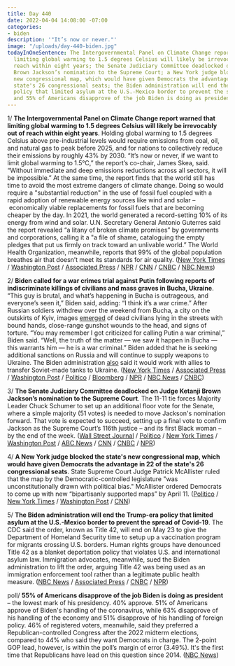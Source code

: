 ```yaml
---
title: Day 440
date: 2022-04-04 14:08:00 -07:00
categories:
- biden
description: '"It’s now or never."'
image: "/uploads/day-440-biden.jpg"
todayInOneSentence: The Intergovernmental Panel on Climate Change report warned that
  limiting global warming to 1.5 degrees Celsius will likely be irrevocably out of
  reach within eight years; the Senate Judiciary Committee deadlocked on Judge Ketanji
  Brown Jackson’s nomination to the Supreme Court; a New York judge blocked the state's
  new congressional map, which would have given Democrats the advantage in 22 of the
  state's 26 congressional seats; the Biden administration will end the Trump-era
  policy that limited asylum at the U.S.-Mexico border to prevent the spread of Covid-19;
  and 55% of Americans disapprove of the job Biden is doing as president.
---
```


1/ **The Intergovernmental Panel on Climate Change report warned that limiting global warming to 1.5 degrees Celsius will likely be irrevocably out of reach within eight years**. Holding global warming to 1.5 degrees Celsius above pre-industrial levels would require emissions from coal, oil, and natural gas to peak before 2025, and for nations to collectively reduce their emissions by roughly 43% by 2030. “It’s now or never, if we want to limit global warming to 1.5°C,” the report’s co-chair, James Skea, said. “Without immediate and deep emissions reductions across all sectors, it will be impossible.” At the same time, the report finds that the world still has time to avoid the most extreme dangers of climate change. Doing so would require a "substantial reduction" in the use of fossil fuel coupled with a rapid adoption of renewable energy sources like wind and solar – economically viable replacements for fossil fuels that are becoming cheaper by the day. In 2021, the world generated a record-setting 10% of its energy from wind and solar. U.N. Secretary General Antonio Guterres said the report revealed “a litany of broken climate promises” by governments and corporations, calling it a "a file of shame, cataloguing the empty pledges that put us firmly on track toward an unlivable world.” The World Health Organization, meanwhile, reports that 99% of the global population breathes air that doesn’t meet its standards for air quality. ([New York Times](https://www.nytimes.com/2022/04/04/climate/climate-change-ipcc-un.html) / [Washington Post](https://www.washingtonpost.com/climate-environment/2022/04/04/climate-change-report-united-nations-ipcc/) / [Associated Press](https://apnews.com/article/climate-united-nations-paris-europe-berlin-802ae4475c9047fb6d82ac88b37a690e) / [NPR](https://www.npr.org/2022/04/04/1090577162/climate-change-un-ipcc-report) / [CNN](https://www.cnn.com/2022/04/04/world/un-ipcc-climate-report-mitigation-fossil-fuels/index.html) / [CNBC](https://www.cnbc.com/2022/04/04/ipcc-report-climate-scientists-issue-ultimatum-on-1point5-degrees-goal.html) / [NBC News](https://www.nbcnews.com/science/environment/says-99-percent-worlds-population-breathes-poor-quality-air-rcna22822))

2/ **Biden called for a war crimes trial against Putin following reports of indiscriminate killings of civilians and mass graves in Bucha, Ukraine**. “This guy is brutal, and what’s happening in Bucha is outrageous, and everyone’s seen it,” Biden said, adding: “I think it’s a war crime.” After Russian soldiers withdrew over the weekend from Bucha, a city on the outskirts of Kyiv, images [emerged](https://www.politico.com/news/2022/04/03/ukraine-accuses-russia-massacre-00022595) of dead civilians lying in the streets with bound hands, close-range gunshot wounds to the head, and signs of torture. “You may remember I got criticized for calling Putin a war criminal,” Biden said. “Well, the truth of the matter — we saw it happen in Bucha — this warrants him — he is a war criminal.” Biden added that he is seeking additional sanctions on Russia and will continue to supply weapons to Ukraine. The Biden administration [also](https://www.nytimes.com/2022/04/01/us/politics/us-tanks-ukraine.html) said it would work with allies to transfer Soviet-made tanks to Ukraine. ([New York Times](https://www.nytimes.com/live/2022/04/04/world/ukraine-russia-war#biden-bucha-war-crime) / [Associated Press](https://apnews.com/article/russia-ukraine-war-crimes-biden-putin-84767d1c3c35a7a36f2f70ceaccc3fa0) / [Washington Post](https://www.washingtonpost.com/world/2022/04/04/russia-ukraine-war-news-putin-live-updates/) / [Politico](https://www.politico.com/news/2022/04/04/biden-bucha-massacre-war-crime-00022690) / [Bloomberg](https://www.bloomberg.com/news/articles/2022-04-04/biden-urges-more-sanctions-on-russia-calls-for-war-crimes-trial?sref=MIBMEEoj) / [NPR](https://www.npr.org/live-updates/ukraine-russia-bucha-graves-04-04-2022#biden-says-atrocities-in-bucha-show-putin-is-a-war-criminal) / [NBC News](https://www.nbcnews.com/politics/white-house/biden-planning-new-sanctions-russia-reports-mass-killings-bucha-rcna22835) / [CNBC](https://www.cnbc.com/2022/04/04/biden-calls-to-put-putin-on-trial-for-war-crimes-over-russias-actions-in-ukraine.html))

3/ **The Senate Judiciary Committee deadlocked on Judge Ketanji Brown Jackson’s nomination to the Supreme Court**. The 11-11 tie forces Majority Leader Chuck Schumer to set up an additional floor vote for the Senate, where a simple majority (51 votes) is needed to move Jackson's nomination forward. That vote is expected to succeed, setting up a final vote to confirm Jackson as the Supreme Court’s 116th justice – and its first Black woman – by the end of the week. ([Wall Street Journal](https://www.wsj.com/articles/supreme-court-pick-ketanji-brown-jackson-moves-toward-confirmation-11649085652?mod=hp_lead_pos3) / [Politico](https://www.politico.com/news/2022/04/04/senate-confirm-jackson-gop-00022673) / [New York Times](https://www.nytimes.com/2022/04/04/us/politics/ketanji-brown-jackson-judiciary-committee.html) / [Washington Post](https://www.washingtonpost.com/politics/2022/04/04/senate-vote-ketanji-brown-jackson/) / [ABC News](https://abcnews.go.com/Politics/senate-judiciary-committee-vote-judge-ketanji-brown-jacksons/story?id=83863821) / [CNN](https://www.cnn.com/2022/04/04/politics/ketanji-brown-jackson-committee-vote/index.html) / [CNBC](https://www.cnbc.com/2022/04/04/senate-panel-votes-on-biden-supreme-court-pick-ketanji-brown-jacksons-nomination.html) / [NPR](https://www.npr.org/2022/04/04/1089833711/scotus-nominee-ketanji-jackson-brown-senate-judiciary-vote))

4/ **A New York judge blocked the state's new congressional map, which would have given Democrats the advantage in 22 of the state's 26 congressional seats**. State Supreme Court Judge Patrick McAllister ruled that the map by the Democratic-controlled legislature "was unconstitutionally drawn with political bias." McAllister ordered Democrats to come up with new “bipartisanly supported maps” by April 11. ([Politico](https://www.politico.com/news/2022/03/31/new-york-judge-democrats-redistricting-plan-00022161) / [New York Times](https://www.nytimes.com/2022/03/31/nyregion/judge-new-york-redistricting-gerrymandering.html) / [Washington Post](https://www.washingtonpost.com/politics/2022/03/31/new-york-judge-strikes-down-democratic-drawn-maps/) / [CNN](https://www.cnn.com/2022/03/31/politics/new-york-map-struck-down/))

5/ **The Biden administration will end the Trump-era policy that limited asylum at the U.S.-Mexico border to prevent the spread of Covid-19**. The CDC said the order, known as Title 42, will end on May 23 to give the Department of Homeland Security time to setup up a vaccination program for migrants crossing U.S. borders. Human rights groups have denounced Title 42 as a blanket deportation policy that violates U.S. and international asylum law. Immigration advocates, meanwhile, sued the Biden administration to lift the order, arguing Title 42 was being used as an immigration enforcement tool rather than a legitimate public health measure. ([NBC News](https://www.nbcnews.com/politics/immigration/biden-admin-will-officially-end-title-42-covid-restriction-border-may-rcna22610) / [Associated Press](https://apnews.com/article/immigration-covid-health-public-health-united-states-b67b75c7f39b812e35dccdbeb44438aa) / [CNBC](https://www.cnbc.com/2022/04/01/cdc-will-end-title-42-used-to-expel-migrants-during-covid.html) / [NPR](https://www.npr.org/2022/04/01/1089690477/cdc-pandemic-border-rules-migration-dhs))

poll/ **55% of Americans disapprove of the job Biden is doing as president** – the lowest mark of his presidency. 40% approve. 51% of Americans approve of Biden's handling of the coronavirus, while 63% disapprove of his handling of the economy and 51% disapprove of his handling of foreign policy.  46% of registered voters, meanwhile, said they preferred a Republican-controlled Congress after the 2022 midterm elections, compared to 44% who said they want Democrats in charge. The 2-point GOP lead, however, is within the poll’s margin of error (3.49%). It's the first time that  Republicans have lead on this question since 2014. ([NBC News](https://www.nbcnews.com/politics/meet-the-press/bidens-job-approval-falls-lowest-level-presidency-war-inflation-fears-rcna21679))